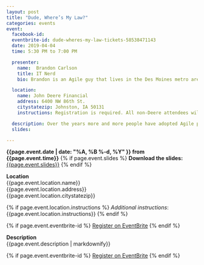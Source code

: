 ```yaml
---
layout: post
title: "Dude, Where’s My Law?"
categories: events
event:
  facebook-id: 
  eventbrite-id: dude-wheres-my-law-tickets-58538471143
  date: 2019-04-04
  time: 5:30 PM to 7:00 PM

  presenter:
    name:  Brandon Carlson
    title: IT Nerd
    bio: Brandon is an Agile guy that lives in the Des Moines metro area. He likes Pina coladas and getting caught in the rain.

  location:
    name: John Deere Financial 
    address: 6400 NW 86th St.
    citystatezip: Johnston, IA 50131
    instructions: Registration is required. All non-Deere attendees will need to enter through the main entrance (facing 86th St.). Each attendee will need to bring a photo ID to present (if requested) at check-in.

  description: Over the years more and more people have adopted Agile processes and practices to achieve better outcomes for their organizations. As with anything that goes from relative obscurity into the mainstream, many of the driving principles behind it tend to get lost in the shuffle. In response to this, one of our industry’s best, David Hussman, coined “Dude’s Law” to remind people of this drift away from the core principles behind the way we work. Join me while we revisit Dude’s Law, touching on what it means today and what it can mean tomorrow.
  slides: 

---
```

**{{page.event.date | date: "%A, %B %-d, %Y" }} from
 {{page.event.time}}**
{% if page.event.slides %}
  **Download the slides:**
  [{{page.event.slides}}](p/{{page.event.slides}})
{% endif %}

**Location**  
{{page.event.location.name}}  
{{page.event.location.address}}  
{{page.event.location.citystatezip}}  

{% if page.event.location.instructions %}
  *Additional instructions*: 
  {{page.event.location.instructions}}
{% endif %}

{% if page.event.eventbrite-id %}
<a class="btn" title="EventBrite Registration"  href="http://www.eventbrite.com/e/{{page.event.eventbrite-id}}" target="_blank" data-eventdate="{{page.event.date | date: '%D'}}">Register on EventBrite</a>
{% endif %}

**Description**  
{{page.event.description | markdownify}}

{% if page.event.eventbrite-id %}
<a class="btn" title="EventBrite Registration" href="http://www.eventbrite.com/e/{{page.event.eventbrite-id}}" target="_blank">Register on EventBrite</a>
{% endif %}
